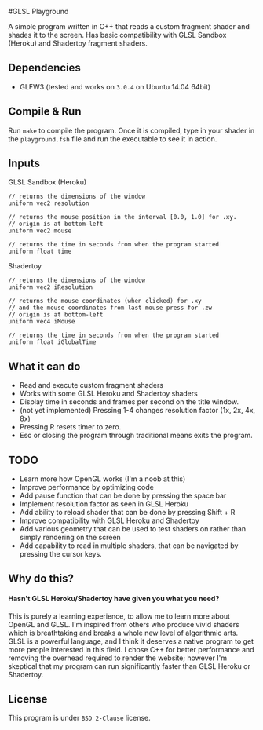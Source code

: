#GLSL Playground

A simple program written in C++ that reads a custom fragment shader and shades it to the screen. Has basic compatibility with GLSL Sandbox (Heroku) and Shadertoy fragment shaders.

## Dependencies

* GLFW3 (tested and works on `3.0.4` on Ubuntu 14.04 64bit)

## Compile & Run
Run `make` to compile the program. Once it is compiled, type in your shader in the `playground.fsh` file and run the executable to see it in action.

## Inputs
GLSL Sandbox (Heroku)

    // returns the dimensions of the window
    uniform vec2 resolution 

    // returns the mouse position in the interval [0.0, 1.0] for .xy.
    // origin is at bottom-left
    uniform vec2 mouse

    // returns the time in seconds from when the program started
    uniform float time

Shadertoy

    // returns the dimensions of the window
    uniform vec2 iResolution 

    // returns the mouse coordinates (when clicked) for .xy
    // and the mouse coordinates from last mouse press for .zw
    // origin is at bottom-left
    uniform vec4 iMouse

    // returns the time in seconds from when the program started
    uniform float iGlobalTime

## What it can do
* Read and execute custom fragment shaders
* Works with some GLSL Heroku and Shadertoy shaders
* Display time in seconds and frames per second on the title window.
* (not yet implemented) Pressing 1-4 changes resolution factor (1x, 2x, 4x, 8x)
* Pressing R resets timer to zero.
* Esc or closing the program through traditional means exits the program.

## TODO
* Learn more how OpenGL works (I'm a noob at this)
* Improve performance by optimizing code
* Add pause function that can be done by pressing the space bar
* Implement resolution factor as seen in GLSL Heroku
* Add ability to reload shader that can be done by pressing Shift + R
* Improve compatibility with GLSL Heroku and Shadertoy
* Add various geometry that can be used to test shaders on rather than simply rendering on the screen
* Add capability to read in multiple shaders, that can be navigated by pressing the cursor keys.

## Why do this?
#### Hasn't GLSL Heroku/Shadertoy have given you what you need?
This is purely a learning experience, to allow me to learn more about OpenGL and GLSL. I'm inspired from others who produce vivid shaders which is breathtaking and breaks a whole new level of algorithmic arts. GLSL is a powerful language, and I think it deserves a native program to get more people interested in this field. I chose C++ for better performance and removing the overhead required to render the website; however I'm skeptical that my program can run significantly faster than GLSL Heroku or Shadertoy.

## License
This program is under `BSD 2-Clause` license.
